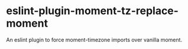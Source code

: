 # eslint-plugin-moment-tz-replace-moment
An eslint plugin to force moment-timezone imports over vanilla moment.
